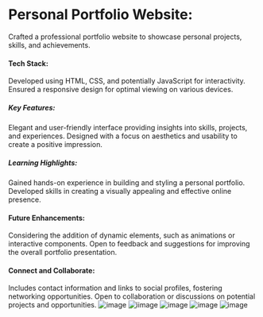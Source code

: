 # Personal Portfolio Website:

Crafted a professional portfolio website to showcase personal projects, skills, and achievements.

#### Tech Stack:
Developed using HTML, CSS, and potentially JavaScript for interactivity.
Ensured a responsive design for optimal viewing on various devices.

##### Key Features:
Elegant and user-friendly interface providing insights into skills, projects, and experiences.
Designed with a focus on aesthetics and usability to create a positive impression.

##### Learning Highlights:
Gained hands-on experience in building and styling a personal portfolio.
Developed skills in creating a visually appealing and effective online presence.

#### Future Enhancements:
Considering the addition of dynamic elements, such as animations or interactive components.
Open to feedback and suggestions for improving the overall portfolio presentation.

#### Connect and Collaborate:
Includes contact information and links to social profiles, fostering networking opportunities.
Open to collaboration or discussions on potential projects and opportunities.
![image](https://github.com/harshnayangithub/Portfolio-Website/assets/126700987/52893ec9-5dd9-46a5-9191-d61dd6111071)
![iimage](https://github.com/harshnayangithub/Portfolio-Website/assets/126700987/6726548c-07b1-4e78-b4cc-4db1227b44fa)
![image](https://github.com/harshnayangithub/Portfolio-Website/assets/126700987/e6835a3d-656a-49a9-9b1e-8952a0d3abb1)
![image](https://github.com/harshnayangithub/Portfolio-Website/assets/126700987/dda6f549-1ba8-4097-aa8d-d26a41a504ea)
![image](https://github.com/harshnayangithub/Portfolio-Website/assets/126700987/745d1f2c-5d29-46d2-8116-a7270d838add)








